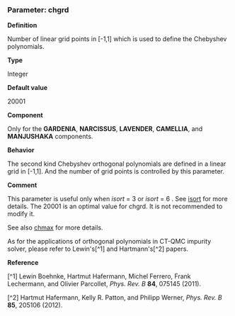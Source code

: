 ### Parameter: chgrd

**Definition**

Number of linear grid points in [-1,1] which is used to define the Chebyshev polynomials.

**Type**

Integer

**Default value**

20001

**Component**

Only for the **GARDENIA**, **NARCISSUS**, **LAVENDER**, **CAMELLIA**, and **MANJUSHAKA** components.

**Behavior**

The second kind Chebyshev orthogonal polynomials are defined in a linear grid in [-1,1]. And the number of grid points is controlled by this parameter.

**Comment**

This parameter is useful only when *isort* = 3 or *isort* = 6 . See [isort](p_isort.md) for more details. The 20001 is an optimal value for chgrd. It is not recommended to modify it. 

See also [chmax](p_chmax.md) for more details.

As for the applications of orthogonal polynomials in CT-QMC impurity solver, please refer to Lewin's[^1] and Hartmann's[^2] papers.

**Reference**

[^1] Lewin Boehnke, Hartmut Hafermann, Michel Ferrero, Frank Lechermann, and Olivier Parcollet, *Phys. Rev. B* **84**, 075145 (2011).

[^2] Hartmut Hafermann, Kelly R. Patton, and Philipp Werner, *Phys. Rev. B* **85**, 205106 (2012).